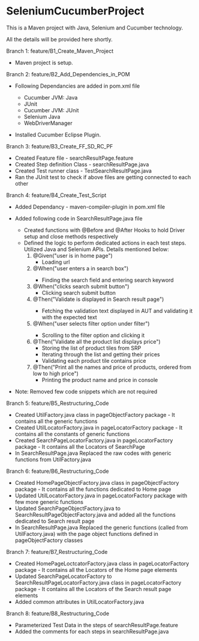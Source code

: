 # SeleniumCucumberProject
This is a Maven project with Java, Selenium and Cucumber technology.

All the details will be provided here shortly.

Branch 1: feature/B1_Create_Maven_Project
- Maven project is setup.

Branch 2: feature/B2_Add_Dependencies_in_POM
- Following Dependancies are added in pom.xml file
	* Cucumber JVM: Java
	* JUnit
	* Cucumber JVM: JUnit
	* Selenium Java
	* WebDriverManager

- Installed Cucumber Eclipse Plugin.

Branch 3: feature/B3_Create_FF_SD_RC_PF
- Created Feature file - searchResultPage.feature
- Created Step definition Class - searchResultPage.java
- Created Test runner class - TestSearchResultPage.java
- Ran the JUnit test to check if above files are getting connected to each other

Branch 4: feature/B4_Create_Test_Script
- Added Dependancy - maven-compiler-plugin in pom.xml file
- Added following code in SearchResultPage.java file
	* Created functions with @Before and @After Hooks to hold Driver setup and close methods respectively
	* Defined the logic to perform dedicated actions in each test steps. Utilized Java and Selenium APIs. Details mentioned below:
		1. @Given("user is in home page") 
			- Loading url
		2. @When("user enters a <searchKeyword> in search box")
			- Finding the search field and entering search keyword
		3. @When("clicks search submit button")
			- Clicking search submit button
		4. @Then("Validate <expectedText> is displayed in Search result page")
			- Fetching the validation text displayed in AUT and validating it with the expected text
		5. @When("user selects <filterOption> filter option under <filterType> filter")
			- Scrolling to the filter option and clicking it
		6. @Then("Validate all the product list displays price")
			- Storing the list of product tiles from SRP
			- Iterating through the list and getting their prices
			- Validating each product tile contains price
		7. @Then("Print all the names and price of products, ordered from low to high price")
			- Printing the product name and price in console

- Note: Removed few code snippets which are not required	

Branch 5: feature/B5_Restructuring_Code
- Created UtilFactory.java class in pageObjectFactory package - It contains all the generic functions
- Created UtilLocatorFactory.java in pageLocatorFactory package - It contains all the constants of generic functions
- Created SearchPageLocatorFactory.java in pageLocatorFactory package - It contains all the Locators of SearchPage	
- In SearchResultPage.java Replaced the raw codes with generic functions from UtilFactory.java

Branch 6: feature/B6_Restructuring_Code
- Created HomePageObjectFactory.java class in pageObjectFactory package - It contains all the functions dedicated to Home page
- Updated UtilLocatorFactory.java in pageLocatorFactory package with few more generic functions
- Updated SearchPageObjectFactory.java to SearchResultPageObjectFactory.java and added all the functions dedicated to Search result page	
- In SearchResultPage.java Replaced the generic functions (called from UtilFactory.java) with the page object functions defined in pageObjectFactory classes

Branch 7: feature/B7_Restructuring_Code
- Created HomePageLoctcatorFactory.java class in pageLocatorFactory package - It contains all the Locators of the Home page elements
- Updated SearchPageLocatorFactory to SearchResultPageLocatorFactory.java class in pageLocatorFactory package - It contains all the Locators of the Search result page elements
- Added common attributes in UtilLocatorFactory.java

Branch 8: feature/B8_Restructuring_Code
- Parameterized Test Data in the steps of searchResultPage.feature
- Added the comments for each steps in searchResultPage.java